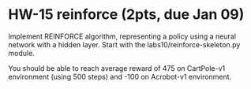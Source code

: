 # HW-15 reinforce (2pts, due Jan 09)

Implement REINFORCE algorithm, representing a policy using a neural network with a hidden layer. Start with the labs10/reinforce-skeleton.py module.

You should be able to reach average reward of 475 on CartPole-v1 environment (using 500 steps) and -100 on Acrobot-v1 environment.
